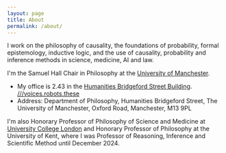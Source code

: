 ```yaml
---
layout: page
title: About
permalink: /about/
---
```


I work on the philosophy of causality, the foundations of probability, formal epistemology, inductive logic, and the use of causality, probability and inference methods in science, medicine, AI and law.

I'm the Samuel Hall Chair in Philosophy at the [University of Manchester](https://www.socialsciences.manchester.ac.uk/philosophy/). 
- My office is 2.43 in the [Humanities Bridgeford Street Building](https://www.manchester.ac.uk/about/maps/interactive-map/?id=32). [///voices.robots.these](https://w3w.co/voices.robots.these)
- Address: Department of Philosophy, Humanities Bridgeford Street, The University of Manchester, Oxford Road, Manchester, M13 9PL

I'm also Honorary Professor of Philosophy of Science and Medicine at [University College London](https://www.ucl.ac.uk/sts/) and Honorary Professor of Philosophy at the University of Kent, where I was Professor of Reasoning, Inference and Scientific Method until December 2024.



